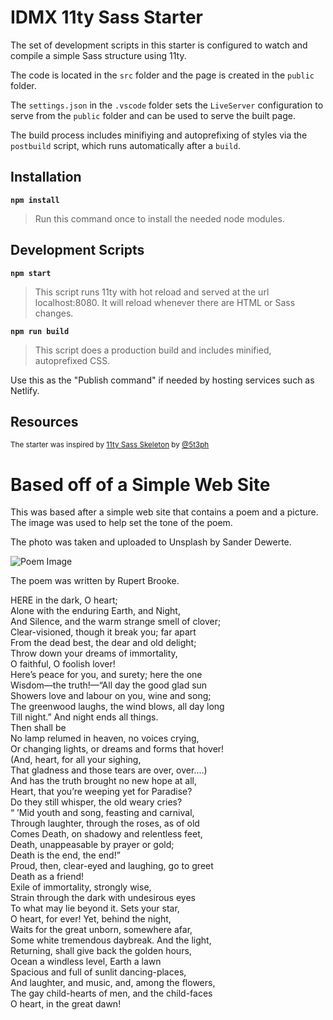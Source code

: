 # IDMX 11ty Sass Starter

The set of development scripts in this starter is configured to watch and compile a simple Sass structure using 11ty.

The code is located in the `src` folder and the page is created in the `public` folder.

The `settings.json` in the `.vscode` folder sets the `LiveServer` configuration to serve from the `public` folder and can be used to serve the built page.

The build process includes minifiying and autoprefixing of styles via the `postbuild` script, which runs automatically after a `build`.

## Installation

**`npm install`**

>Run this command once to install the needed node modules.

## Development Scripts

**`npm start`**

> This script runs 11ty with hot reload and served at the url localhost:8080. It will reload whenever there are HTML or Sass changes.

**`npm run build`**

> This script does a production build and includes minified, autoprefixed CSS.

Use this as the "Publish command" if needed by hosting services such as Netlify.

## Resources

<small>The starter was inspired by [11ty Sass Skeleton](https://github.com/5t3ph/11ty-sass-skeleton) by [@5t3ph](https://twitter.com/5t3ph)</small>

# Based off of a Simple Web Site

This was based after a simple web site that contains a poem and a picture.
The image was used to help set the tone of the poem.

The photo was taken and uploaded to Unsplash by Sander Dewerte.

![Poem Image](images/Poempic.jpg)

The poem was written by Rupert Brooke.

HERE in the dark, O heart;
                <br>
                Alone with the enduring Earth, and Night,
                <br>
                And Silence, and the warm strange smell of clover;
                <br>
                Clear-visioned, though it break you; far apart
                <br>
                From the dead best, the dear and old delight;
                <br>
                Throw down your dreams of immortality,
                <br>
                O faithful, O foolish lover!
                <br>
                Here’s peace for you, and surety; here the one
                <br>
                Wisdom—the truth!—“All day the good glad sun
                <br>
                Showers love and labour on you, wine and song;
                <br>
                The greenwood laughs, the wind blows, all day long
                <br>
                Till night.”   And night ends all things.
                <br>
                                                    Then shall be
                <br>
                No lamp relumed in heaven, no voices crying,
                <br>
                Or changing lights, or dreams and forms that hover!
                <br>
                (And, heart, for all your sighing,
                <br>
                That gladness and those tears are over, over.…)
                <br>
                And has the truth brought no new hope at all,
                <br>
                Heart, that you’re weeping yet for Paradise?
                <br>
                Do they still whisper, the old weary cries?
                <br>
                “ ’Mid youth and song, feasting and carnival,
                <br>
                Through laughter, through the roses, as of old
                <br>
                Comes Death, on shadowy and relentless feet,
                <br>
                Death, unappeasable by prayer or gold;
                <br>
                Death is the end, the end!”
                <br>
                Proud, then, clear-eyed and laughing, go to greet
                <br>
                Death as a friend!
                <br>
                Exile of immortality, strongly wise,
                <br>
                Strain through the dark with undesirous eyes
                <br>
                To what may lie beyond it. Sets your star,
                <br>
                O heart, for ever! Yet, behind the night,
                <br>
                Waits for the great unborn, somewhere afar,
                <br>
                Some white tremendous daybreak. And the light,
                <br>
                Returning, shall give back the golden hours,
                <br>
                Ocean a windless level, Earth a lawn
                <br>
                Spacious and full of sunlit dancing-places,
                <br>
                And laughter, and music, and, among the flowers,
                <br>
                The gay child-hearts of men, and the child-faces
                <br>
                O heart, in the great dawn!